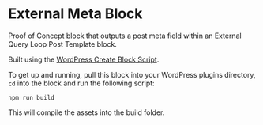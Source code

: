 # External Meta Block
Proof of Concept block that outputs a post meta field within an External Query Loop Post Template block.

Built using the [WordPress Create Block Script](https://www.npmjs.com/package/@wordpress/create-block).

To get up and running, pull this block into your WordPress plugins directory, `cd` into the block and run the following script:

`npm run build`

This will compile the assets into the build folder.
